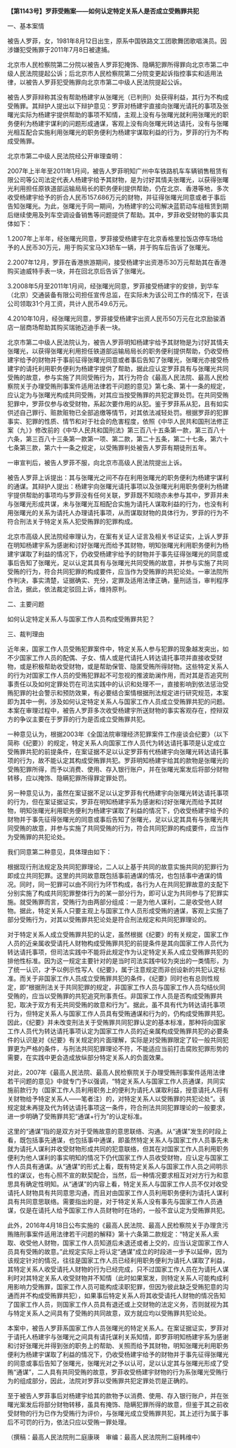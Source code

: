 **【第1143号】罗菲受贿案——如何认定特定关系人是否成立受贿罪共犯**

一、基本案情

被告人罗菲，女，1981年8月12日出生，原系中国铁路文工团歌舞团歌唱演员。因涉嫌犯受贿罪于2011年7月8日被逮捕。

北京市人民检察院第二分院以被告人罗菲犯掩饰、隐瞒犯罪所得罪向北京市第二中级人民法院提起公诉；后北京市人民检察院第二分院变更起诉指控事实和适用法律，以被告人罗菲犯受贿罪向北京市第二中级人民法院提起公诉。

被告人罗菲辩称其没有帮助杨建宇从张曙光（已判刑）处获得利益，其行为不构成受贿罪。其辩护人提出以下辩护意见：罗菲对杨建宇直接向张曙光请托的事项及张曙光实际为杨建宇提供帮助的事项不知情，主观上没有与张曙光就利用张曙光的职务便利为杨建宇谋利的问题形成通谋，客观上没有向张曙光转达请托，没有与张曙光相互配合实施利用张曙光的职务便利为杨建宇谋取利益的行为，罗菲的行为不构成受贿罪。

北京市第二中级人民法院经公开审理查明：

2007年上半年至2011年1月间，被告人罗菲明知广州中车铁路机车车辆销售租赁有限公司等公司法定代表人杨建宇给予其财物，是为讨好其情夫张曙光，以获得张曙光利用担任原铁道部运输局局长的职务便利提供帮助，仍在北京、香港等地，多次收受杨建宇给予的折合人民币157.686万元的财物，并征得张曙光同意或者于事后告知张曙光。为此，张曙光于同一期间，为杨建宇的公司解决蓝箭动车组租赁到期后继续使用及列车空调设备销售等问题提供了帮助。其中，罗菲收受财物的事实具体如下：

1.2007年上半年，经张曙光同意，罗菲接受杨建宇在北京香格里拉饭店停车场给予的人民币30万元，用于购买宝马X3轿车一辆，并于购车后告诉了张曙光。

2.2007年12月，罗菲在香港旅游期间，接受杨建宇出资港币30万元帮助其在香港购买迪威特手表一块，并在回北京后告诉了张曙光。

3.2008年5月至2011年1月间，经张曙光同意，罗菲接受杨建宇的安排，到华车（北京）交通装备有限公司担任宣传总监，在实际未为该公司工作的情况下，在该公司领取31个月工资，共计人民币49.6万元。

4.2010年10月，经张曙光同意，罗菲接受杨建宇出资人民币50万元在北京励骏酒店一层商场帮助其购买瑞驰迈迪手表一块。

北京市第二中级人民法院认为，被告人罗菲明知杨建宇给予其财物是为讨好其情夫张曙光，以获得张曙光利用担任铁道部运输局局长的职务便利提供帮助，仍收受杨建宇给予的财物并于事前征得张曙光同意或者事后告知了张曙光，张曙光亦接受杨建宇的请托利用职务便利为杨建宇提供了帮助，据此应认定罗菲具有与张曙光共同受贿的故意，参与实施了共同受贿行为，其行为符合《最高人民法院、最高人民检察院关于办理受贿刑事案件适用法律若干问题的意见》第七条、第十一条的规定，应认定为与张曙光构成共同受贿，对其应当按受贿罪的共犯定罪处罚。在共同受贿犯罪中，罗菲仅参与收受财物，系起次要作用的从犯。鉴于罗菲系从犯，且有如实供述自己罪行、赃款赃物已全部追缴等情节，对其依法减轻处罚。根据罗菲的犯罪事实、犯罪的性质、情节和对于社会的危害程度，依照《中华人民共和国刑法修正案（九）》修改前的《中华人民共和国刑法》第三百八十五条第一款，第三百八十六条，第三百八十三条第一款第一项、第二款，第二十五条，第二十七条，第六十七条第三款，第六十一条之规定，以受贿罪判处被告人罗菲有期徒刑五年。

一审宣判后，被告人罗菲不服，向北京市高级人民法院提出上诉。

被告人罗菲上诉提出：其与张曙光之间不存在利用张曙光的职务便利为杨建宇谋利的通谋。其辩护人提出：杨建宇向张曙光请托事项以及张曙光利用职务便利为杨建宇提供帮助的事项均与罗菲没有任何关联，罗菲既不知晓亦未参与其中，罗菲并未与张曙光形成共谋，未与张曙光互相配合实施为请托人谋取利益的行为，也没有利用张曙光的关系为请托人办理请托事项，从而谋取财物的具体行为，罗菲的行为不符合刑法关于特定关系人犯受贿罪的犯罪构成。

北京市高级人民法院经审理认为，在案有关证人证言及相关书证证实，上诉人罗菲在明知杨建宇系为感谢和讨好张曙光而给予其财物，明知张曙光利用职务便利为杨建宇谋取了利益的情况下，仍收受杨建宇给予的财物并于事先征得张曙光的同意或事后告知了张曙光，足以认定其具有与张曙光共同受贿的故意，并参与实施了共同受贿的行为，符合共同犯罪的构成要件，应当作为受贿罪的共犯论处。一审法院所作判决，事实清楚，证据确实、充分，定罪及适用法律正确，量刑适当，审判程序合法，据此，依法裁定驳回上诉，维持原判。

二、主要问题

如何认定特定关系人与国家工作人员构成受贿罪共犯？

三、裁判理由

近年来，国家工作人员受贿犯罪案件中，特定关系人参与犯罪的现象越发突出，如不少国家工作人员的配偶、子女、情人或是代请托人转达请托事项并直接收受财物，或是积极帮助收受财物，或是帮助保管、隐匿受贿所得财物。这些特定关系人的行为对国家工作人员的受贿犯罪起不可忽视的推波助澜作用，而对其是否追究刑事责任以及如何定罪处罚在司法实践中的认识和处理不一，直接影响到依法惩治受贿犯罪的社会警示和预防效果，有必要结合案情根据刑法规定进行研究规范，本案即为其中一例，涉及如何认定特定关系人与国家工作人员成立受贿罪共犯的问题。本案在审理过程中，被告人罗菲多次收受杨建宇所送财物的事实客观存在，控辩双方的争议主要在于罗菲的行为是否成立受贿罪共犯。

一种意见认为，根据2003年《全国法院审理经济犯罪案件工作座谈会纪要》（以下简称《纪要》）的规定，特定关系人向国家工作人员代为转达请托事项是认定成立受贿罪共犯的前提条件，在案证据不足以认定罗菲有代杨建宇向张曙光转达请托事项的行为，故不能认定其构成受贿罪共犯。罗菲明知杨建宇给其的款物是张曙光的受贿犯罪所得，而予以消费、使用、存入银行账户，并在张曙光案发后将部分财物转移，应以掩饰、隐瞒犯罪所得罪定罪处罚。

另一种意见认为，虽然在案证据不足以认定罗菲有代杨建宇向张曙光转达请托事项的行为，但在案证据证实，罗菲在明知杨建宇系为感谢和讨好张曙光而给予其财物，明知张曙光利用职务便利为杨建宇谋取了利益的情况下，仍收受杨建宇给予的财物并于事先征得张曙光的同意或事后告知了张曙光，足以认定其具有与张曙光共同受贿的故意，并参与实施了共同受贿的行为，符合共同犯罪的构成要件，应当作为受贿罪的共犯论处。

我们同意第二种意见，具体理由如下：

根据现行刑法规定及共同犯罪理论，二人以上基于共同的故意实施共同的犯罪行为即成立共同犯罪。这里的共同故意既包括事前通谋的情况，也包括事中通谋的情况。同时，同一犯罪可以由不同行为环节构成，各行为人在共同犯罪故意的支配下分别实施了构成共同犯罪整体行为的某一部分行为，即可认定为共同参与了犯罪实施。就受贿罪而言，受贿行为由两部分组成：一是为他人谋利，二是收受他人财物。据此，特定关系人只要主观上与国家工作人员形成受贿的通谋，客观上实施了部分受贿行为，对其以受贿罪共犯论处是符合刑法规定和共同犯罪理论的。

对于特定关系人成立受贿罪共犯的认定，虽然根据《纪要》的有关规定，国家工作人员的近亲属收受请托人财物构成受贿罪共犯的前提条件是其向国家工作人员代为转达请托事项，但司法实践中不能将此规定作为认定特定关系人成立受贿罪共犯的排他性标准。因为这一规定主要针对的是当时司法实践中较为突出的一类情形，为了统一认识，才予以例示性写人《纪要》，属于注意规定而非创设新的共犯认定标准。而关于非国家工作人员成立受贿罪共犯的条件，《纪要》同时也有总则性规定，即“根据刑法关于共同犯罪的规定，非国家工作人员与国家工作人员勾结伙同受贿的，应当以受贿罪的共犯追究刑事责任。非国家工作人员是否构成受贿罪共犯，取决于双方有无共同受贿的故意和行为”。据此，虽不具有代为转达请托事项行为，但特定关系人与国家工作人员具有受贿通谋和行为的，仍构成受贿罪共犯。因此，《纪要》并未改变刑法关于受贿罪共同犯罪认定的基本标准，那种将向国家工作人员代为转达请托事项认定为国家工作人员的近亲属构成受贿罪共犯的必要条件的认识是对《纪要》有关规定的片面理解，实际是对受贿罪限定了较一般共同犯罪更为严格的条件，与刑法共同犯罪理论不符，不能适应当前打击腐败犯罪形势的需要，在实践中更会造成放纵部分特定关系人的负面效果。

对此，2007年《最高人民法院、最高人民检察院关于办理受贿刑事案件适用法律若干问题的意见》中就专门予以强调，“特定关系人与国家工作人员通谋，共同实施前款行为（国家工作人员利用职务上的便利为请托人谋取利益，授意请托人将有关财物给予特定关系人——笔者注）的，对特定关系人以受贿罪的共犯论处”。该规定就未再提及代为转达请托事项这一条件，符合刑法共同犯罪理论的一般要求，进一步明确了受贿罪共犯“通谋+行为”的认定标准。

这里的“通谋”指的是双方对于受贿故意的意思联络、沟通。从“通谋”发生的时段上看，既包括事先通谋，也包括事中通谋，即虽然特定关系人与国家工作人员事先未就为请托人谋利并收受财物形成共同的犯意联络，但其在对国家工作人员利用职务便利为他人谋利的事实明知的情况下仍代国家工作人员收受财物，应认定与国家工作人员具有通谋。从“通谋”的形式上看，既有特定关系人与国家工作人员之间明示性的谋议，也有心照不宣的默契配合，当然，后一种情况要求相互对对方行为和意思具有确定性明知。从“通谋”的内容上看，特定关系人与国家工作人员不仅对收受请托人财物具有共同意思沟通，而且对由国家工作人员利用职务便利为请托人谋利具有共同意思联络。需要指出的是，对于特定关系人没有事先与国家工作人员通谋，仅是在请托人给予国家工作人员财物时在场的，一般不宜认定为受贿罪共犯。

此外，2016年4月18日公布实施的《最高人民法院、最高人民检察院关于办理贪污贿赂刑事案件适用法律若干问题的解释》第十六条第二款规定：“特定关系人索取、收受他人财物，国家工作人员知道后未退还或者上交的，应当认定国家工作人员具有受贿的故意。”此规定实际上将认定“通谋”成立的时段进一步予以延伸，因为该规定针对的情况，往往是国家工作人员已经利用职务便利为请托人谋取了利益，其特定关系人收受请托人财物的行为已经完成，只不过国家工作人员在为请托人谋利时对其特定关系人收受财物并不知情（此时如果案发，则特定关系人可能构成利用影响力受贿罪，国家工作人员可能构成渎职犯罪，但因为彼此缺乏受贿犯意的沟通而并不构成受贿罪共犯），如果事后特定关系人将其收受请托人财物的情况告知了国家工作人员，则国家工作人员具有退还或上交财物的法定义务，否则就视为其与特定关系人之间具有了受贿的共同故意，双方就应均以受贿罪共犯论处。

本案中，被告人罗菲系国家工作人员张曙光的特定关系人。在案证据证实，罗菲对于请托人杨建宇与张曙光之间具有请托谋利关系知情，即罗菲明知杨建宇系为感谢和讨好张曙光并得到张的职务上的帮助、关照而给予其财物，明知张曙光利用职务便利为杨建宇谋取了利益的情况下，仍收受杨建宇给予的财物并于事先征得张曙光的同意或事后告知了张曙光，张曙光对之予以认可，足以认定其与张曙光形成了受贿“通谋”，二人具有共同受贿的故意，罗菲收受杨建宇财物的行为系张曙光受贿行为的组成部分，因此，法院对罗菲以受贿罪共犯定罪处罚是正确的。

至于被告人罗菲事后对杨建宇给其的款物予以消费、使用、存入银行账户，并在张曙光案发后将部分财物转移，虽具有掩饰、隐瞒犯罪所得的故意，但鉴于其之前收受财物的行为已作为受贿行为评价，与张曙光成立受贿罪共犯，其上述行为属于事后不可罚的行为，依法只应以受贿一罪处理。

（撰稿：最高人民法院刑二庭康瑛　审编：最高人民法院刑二庭韩维中）